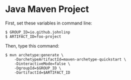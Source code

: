 # Java Maven Project

First, set these variables in command line:

```
$ GROUP_ID=io.github.johnlinp
$ ARTIFACT_ID=foo-project
```

Then, type this command:

```
$ mvn archetype:generate \
    -DarchetypeArtifactId=maven-archetype-quickstart \
    -DinteractiveMode=false \
    -DgroupId=$GROUP_ID \
    -DartifactId=$ARTIFACT_ID
```
